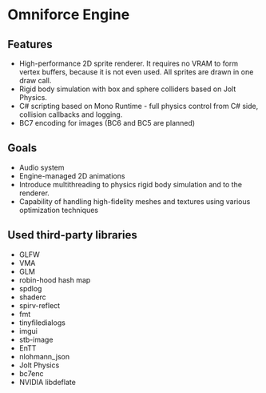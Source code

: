 # Omniforce Engine

## Features
* High-performance 2D sprite renderer. It requires no VRAM to form vertex buffers, because it is not even used. All sprites are drawn in one draw call.
* Rigid body simulation with box and sphere colliders based on Jolt Physics.
* C# scripting based on Mono Runtime - full physics control from C# side, collision callbacks and logging.
* BC7 encoding for images (BC6 and BC5 are planned)

## Goals
* Audio system
* Engine-managed 2D animations
* Introduce multithreading to physics rigid body simulation and to the renderer.
* Capability of handling high-fidelity meshes and textures using various optimization techniques

## Used third-party libraries
* GLFW
* VMA
* GLM
* robin-hood hash map
* spdlog
* shaderc
* spirv-reflect
* fmt
* tinyfiledialogs
* imgui
* stb-image
* EnTT
* nlohmann_json
* Jolt Physics
* bc7enc
* NVIDIA libdeflate